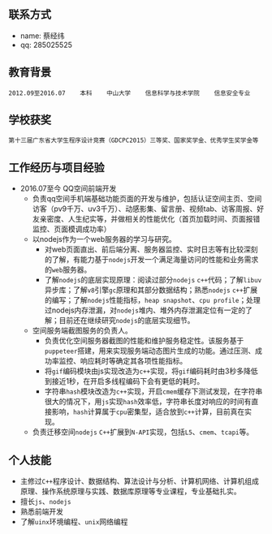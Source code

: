 ## 联系方式
- name: 蔡经纬
- qq: 285025525

## 教育背景
```
2012.09至2016.07    本科    中山大学    信息科学与技术学院    信息安全专业  
```

## 学校获奖
```
第十三届广东省大学生程序设计竞赛（GDCPC2015）三等奖、国家奖学金、优秀学生奖学金等
```

## 工作经历与项目经验
- 2016.07至今	QQ空间前端开发
     - 负责qq空间手机端基础功能页面的开发与维护，包括认证空间主页、空间访客（pv9千万、uv3千万）、动感影集、留言册、视频tab、访客周报、好友亲密度、人生纪实等，并做相关的性能优化（首页加载时间、页面报错监控、页面模调成功率）
     - 以nodejs作为一个web服务器的学习与研究。
         - 对web页面直出、前后端分离、服务器监控、实时日志等有比较深刻的了解，有能力基于`nodejs`开发一个满足海量访问的性能和业务需求的`web`服务器。
         - 了解`nodejs`的底层实现原理：阅读过部分`nodejs` `c++`代码；了解`libuv`异步库；了解`v8`引擎`gc`原理和其部分数据结构；熟悉`nodejs` `c++`扩展的编写；了解`nodejs`性能指标，`heap snapshot`、`cpu profile`；处理过nodejs内存泄漏，对`nodejs`堆内、堆外内存泄漏定位有一定的了解；目前还在继续研究`nodejs`的底层实现细节。
    - 空间服务端截图服务的负责人。
        - 负责优化空间服务器截图的性能和维护服务稳定性。该服务基于`puppeteer`搭建，用来实现服务端动态图片生成的功能。通过压测、成功率监控、响应耗时等确定其各项性能指标。
        - 将`gif`编码模块由js实现改造为`c++`实现，将`gif`编码耗时由3秒多降低到接近1秒，在开启多线程编码下会有更低的耗时。
        - 字符串`hash`模块改造为`c++`实现，开启`cmem`缓存下测试发现，在字符串很大的情况下，用`js`实现`hash`效率低，字符串长度对响应的时间有直接影响，`hash`计算属于`cpu`密集型，适合放到`c++`计算，目前真在实现。
    - 负责迁移空间`nodejs` `C++`扩展到`N-API`实现，包括`L5`、`cmem`、`tcapi`等。

## 个人技能
- 主修过`C++`程序设计、数据结构、算法设计与分析、计算机网络、计算机组成原理、操作系统原理与实践、数据库原理等专业课程，专业基础扎实。
- 擅长`js`、`nodejs`
- 熟悉前端开发
- 了解`uinx`环境编程、`unix`网络编程